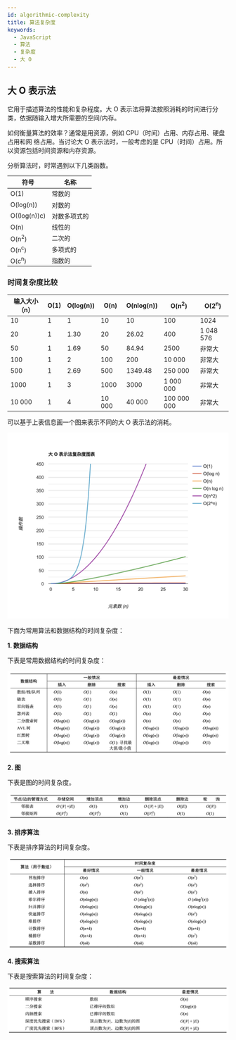 ```yaml
---
id: algorithmic-complexity
title: 算法复杂度
keywords:
  - JavaScript
  - 算法
  - 复杂度
  - 大 O
---
```


## 大 O 表示法

它用于描述算法的性能和复杂程度。大 O 表示法将算法按照消耗的时间进行分类，依据随输入增大所需要的空间/内存。

如何衡量算法的效率？通常是用资源，例如 CPU（时间）占用、内存占用、硬盘占用和网
络占用。当讨论大 O 表示法时，一般考虑的是 CPU（时间）占用。所以资源包括时间资源和内存资源。

分析算法时，时常遇到以下几类函数。

| 符号             | 名称         |
| ---------------- | ------------ |
| O(1)             | 常数的       |
| O(log(n))        | 对数的       |
| O((log(n))c)     | 对数多项式的 |
| O(n)             | 线性的       |
| O(n<sup>2</sup>) | 二次的       |
| O(n<sup>c</sup>) | 多项式的     |
| O(c<sup>n</sup>) | 指数的       |

### 时间复杂度比较

| 输入大小（n） | O(1) | O(log(n)) | O(n)   | O(nlog(n)) | O(n<sup>2</sup>) | O(2<sup>n</sup>) |
| ------------- | ---- | --------- | ------ | ---------- | ---------------- | ---------------- |
| 10            | 1    | 1         | 10     | 10         | 100              | 1024             |
| 20            | 1    | 1.30      | 20     | 26.02      | 400              | 1 048 576        |
| 50            | 1    | 1.69      | 50     | 84.94      | 2500             | 非常大           |
| 100           | 1    | 2         | 100    | 200        | 10 000           | 非常大           |
| 500           | 1    | 2.69      | 500    | 1349.48    | 250 000          | 非常大           |
| 1000          | 1    | 3         | 1000   | 3000       | 1 000 000        | 非常大           |
| 10 000        | 1    | 4         | 10 000 | 40 000     | 100 000 000      | 非常大           |

可以基于上表信息画一个图来表示不同的大 O 表示法的消耗。

![大 O 表示法的消耗](/img/big-o-chart.png)

下面为常用算法和数据结构的时间复杂度：

**1. 数据结构**

下表是常用数据结构的时间复杂度：

![数据结构时间复杂度](/img/data-structures-complexity.png)

**2. 图**

下表是图的时间复杂度。

![图时间复杂度](/img/graph-complexity.png)

**3. 排序算法**

下表是排序算法的时间复杂度。

![排序算法时间复杂度](/img/sorting-complexity.png)

**4. 搜索算法**

下表是搜索算法的时间复杂度：

![搜索算法时间复杂度](/img/search-complexity.png)
